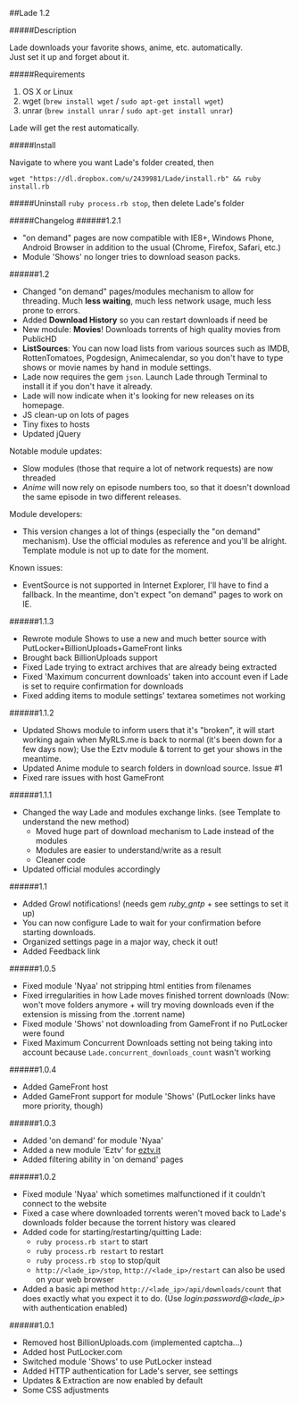 ##Lade 1.2

#####Description

Lade downloads your favorite shows, anime, etc. automatically.<br>Just set it up and forget about it.


#####Requirements
1. OS X or Linux
2. wget (`brew install wget` / `sudo apt-get install wget`)
3. unrar (`brew install unrar` / `sudo apt-get install unrar`)

Lade will get the rest automatically.

#####Install

Navigate to where you want Lade's folder created, then

`wget "https://dl.dropbox.com/u/2439981/Lade/install.rb" && ruby install.rb`

#####Uninstall
`ruby process.rb stop`, then delete Lade's folder

#####Changelog
######1.2.1
- "on demand" pages are now compatible with IE8+, Windows Phone, Android Browser in addition to the usual (Chrome, Firefox, Safari, etc.)
- Module 'Shows' no longer tries to download season packs.


######1.2
- Changed "on demand" pages/modules mechanism to allow for threading. Much **less waiting**, much less network usage, much less prone to errors.
- Added **Download History** so you can restart downloads if need be
- New module: **Movies**! Downloads torrents of high quality movies from PublicHD
- **ListSources**: You can now load lists from various sources such as IMDB, RottenTomatoes, Pogdesign, Animecalendar, so you don't have to type shows or movie names by hand in module settings.
- Lade now requires the gem `json`. Launch Lade through Terminal to install it if you don't have it already.
- Lade will now indicate when it's looking for new releases on its homepage.
- JS clean-up on lots of pages
- Tiny fixes to hosts
- Updated jQuery

Notable module updates:

- Slow modules (those that require a lot of network requests) are now threaded
- *Anime* will now rely on episode numbers too, so that it doesn't download the same episode in two different releases.


Module developers:

- This version changes a lot of things (especially the "on demand" mechanism). Use the official modules as reference and you'll be alright. Template module is not up to date for the moment.

Known issues:

- EventSource is not supported in Internet Explorer, I'll have to find a fallback. In the meantime, don't expect "on demand" pages to work on IE.

######1.1.3
- Rewrote module Shows to use a new and much better source with PutLocker+BillionUploads+GameFront links
- Brought back BillionUploads support
- Fixed Lade trying to extract archives that are already being extracted
- Fixed 'Maximum concurrent downloads' taken into account even if Lade is set to require confirmation for downloads
- Fixed adding items to module settings' textarea sometimes not working

######1.1.2
- Updated Shows module to inform users that it's "broken", it will start working again when MyRLS.me is back to normal (it's been down for a few days now); Use the Eztv module & torrent to get your shows in the meantime.
- Updated Anime module to search folders in download source. Issue #1
- Fixed rare issues with host GameFront

######1.1.1
- Changed the way Lade and modules exchange links. (see Template to understand the new method)
	- Moved huge part of download mechanism to Lade instead of the modules
	- Modules are easier to understand/write as a result
	- Cleaner code
- Updated official modules accordingly

######1.1
- Added Growl notifications! (needs gem *ruby_gntp* + see settings to set it up)
- You can now configure Lade to wait for your confirmation before starting downloads.
- Organized settings page in a major way, check it out!
- Added Feedback link


######1.0.5
- Fixed module 'Nyaa' not stripping html entities from filenames
- Fixed irregularities in how Lade moves finished torrent downloads (Now: won't move folders anymore + will try moving downloads even if the extension is missing from the .torrent name)
- Fixed module 'Shows' not downloading from GameFront if no PutLocker were found
- Fixed Maximum Concurrent Downloads setting not being taking into account because `Lade.concurrent_downloads_count` wasn't working

######1.0.4
- Added GameFront host
- Added GameFront support for module 'Shows' (PutLocker links have more priority, though)

######1.0.3
- Added 'on demand' for module 'Nyaa'
- Added a new module 'Eztv' for [eztv.it](eztv.it)
- Added filtering ability in 'on demand' pages

######1.0.2
- Fixed module 'Nyaa' which sometimes malfunctioned if it couldn't connect to the website
- Fixed a case where downloaded torrents weren't moved back to Lade's downloads folder because the torrent history was cleared
- Added code for starting/restarting/quitting Lade:
	- `ruby process.rb start` to start
	- `ruby process.rb restart` to restart
	- `ruby process.rb stop` to stop/quit
	- `http://<lade_ip>/stop`, `http://<lade_ip>/restart` can also be used on your web browser
- Added a basic api method `http://<lade_ip>/api/downloads/count` that does exactly what you expect it to do. (Use *login:password@<lade_ip>* with authentication enabled)
	
######1.0.1
- Removed host BillionUploads.com (implemented captcha…)
- Added host PutLocker.com
- Switched module 'Shows' to use PutLocker instead
- Added HTTP authentication for Lade's server, see settings
- Updates & Extraction are now enabled by default
- Some CSS adjustments